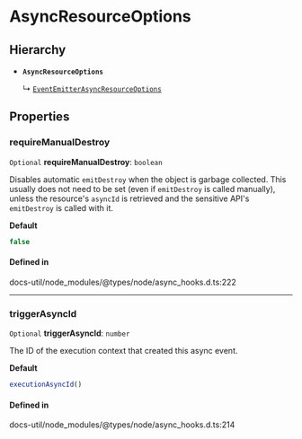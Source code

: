 # AsyncResourceOptions

## Hierarchy

- **`AsyncResourceOptions`**

  ↳ [`EventEmitterAsyncResourceOptions`](../index.md#eventemitterasyncresourceoptions)

## Properties

### requireManualDestroy

 `Optional` **requireManualDestroy**: `boolean`

Disables automatic `emitDestroy` when the object is garbage collected.
This usually does not need to be set (even if `emitDestroy` is called
manually), unless the resource's `asyncId` is retrieved and the
sensitive API's `emitDestroy` is called with it.

**Default**

```ts
false
```

#### Defined in

docs-util/node_modules/@types/node/async_hooks.d.ts:222

___

### triggerAsyncId

 `Optional` **triggerAsyncId**: `number`

The ID of the execution context that created this async event.

**Default**

```ts
executionAsyncId()
```

#### Defined in

docs-util/node_modules/@types/node/async_hooks.d.ts:214

